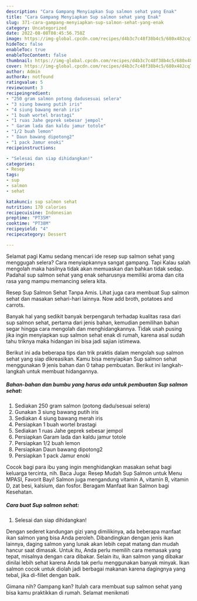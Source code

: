 ```yaml
---
description: "Cara Gampang Menyiapkan Sup salmon sehat yang Enak"
title: "Cara Gampang Menyiapkan Sup salmon sehat yang Enak"
slug: 371-cara-gampang-menyiapkan-sup-salmon-sehat-yang-enak
category: Uncategorized
date: 2022-08-08T08:45:56.758Z
image: https://img-global.cpcdn.com/recipes/d4b3c7c48f38b4c5/680x482cq70/sup-salmon-sehat-foto-resep-utama.jpg
hideToc: false
enableToc: true
enableTocContent: false
thumbnail: https://img-global.cpcdn.com/recipes/d4b3c7c48f38b4c5/680x482cq70/sup-salmon-sehat-foto-resep-utama.jpg
cover: https://img-global.cpcdn.com/recipes/d4b3c7c48f38b4c5/680x482cq70/sup-salmon-sehat-foto-resep-utama.jpg
author: Admin
authorAv: notfound
ratingvalue: 5
reviewcount: 3
recipeingredient:
- "250 gram salmon potong dadusesuai selera"
- "3 siung bawang putih iris"
- "4 siung bawang merah iris"
- "1 buah wortel brastagi"
- "1 ruas Jahe geprek sebesar jempol"
- " Garam lada dan kaldu jamur totole"
- "1/2 buah lemon"
- " Daun bawang dipotong2"
- "1 pack Jamur enoki"
recipeinstructions:

- "Selesai dan siap dihidangkan!"
categories:
- Resep
tags:
- sup
- salmon
- sehat

katakunci: sup salmon sehat 
nutrition: 170 calories
recipecuisine: Indonesian
preptime: "PT35M"
cooktime: "PT38M"
recipeyield: "4"
recipecategory: Dessert

---
```



Selamat pagi Kamu sedang mencari ide resep sup salmon sehat yang menggugah selera? Cara menyiapkannya sangat gampang. Tapi Kalau salah mengolah maka hasilnya tidak akan memuaskan dan bahkan tidak sedap. Padahal sup salmon sehat yang enak seharusnya memiliki aroma dan cita rasa yang mampu memancing selera kita.


Resep Sup Salmon Sehat Tanpa Amis. Lihat juga cara membuat Sup salmon sehat dan masakan sehari-hari lainnya. Now add broth, potatoes and carrots.

Banyak hal yang sedikit banyak berpengaruh terhadap kualitas rasa dari sup salmon sehat, pertama dari jenis bahan, kemudian pemilihan bahan segar hingga cara mengolah dan menghidangkannya. Tidak usah pusing jika ingin menyiapkan sup salmon sehat enak di rumah, karena asal sudah tahu triknya maka hidangan ini bisa jadi sajian istimewa.


Berikut ini ada beberapa tips dan trik praktis dalam mengolah sup salmon sehat yang siap dikreasikan. Kamu bisa menyiapkan Sup salmon sehat menggunakan 9 jenis bahan dan 0 tahap pembuatan. Berikut ini langkah-langkah untuk membuat hidangannya.

<!--inarticleads1-->

##### Bahan-bahan dan bumbu yang harus ada untuk pembuatan Sup salmon sehat:

1. Sediakan 250 gram salmon (potong dadu/sesuai selera)
1. Gunakan 3 siung bawang putih iris
1. Sediakan 4 siung bawang merah iris
1. Persiapkan 1 buah wortel brastagi
1. Sediakan 1 ruas Jahe geprek sebesar jempol
1. Persiapkan  Garam lada dan kaldu jamur totole
1. Persiapkan 1/2 buah lemon
1. Persiapkan  Daun bawang dipotong2
1. Persiapkan 1 pack Jamur enoki


Cocok bagi para ibu yang ingin menghidangkan masakan sehat bagi keluarga tercinta, nih. Baca Juga: Resep Mudah Sup Salmon untuk Menu MPASI, Favorit Bayi! Salmon juga mengandung vitamin A, vitamin B, vitamin D, zat besi, kalsium, dan fosfor. Beragam Manfaat Ikan Salmon bagi Kesehatan. 

<!--inarticleads2-->

##### Cara buat Sup salmon sehat:


1. Selesai dan siap dihidangkan!

Dengan sederet kandungan gizi yang dimilikinya, ada beberapa manfaat ikan salmon yang bisa Anda peroleh. Dibandingkan dengan jenis ikan lainnya, daging salmon yang lunak akan lebih cepat matang dan mudah hancur saat dimasak. Untuk itu, Anda perlu memilih cara memasak yang tepat, misalnya dengan cara dibakar. Selain itu, ikan salmon yang dibakar dinilai lebih sehat karena Anda tak perlu menggunakan banyak minyak. Ikan salmon cocok untuk diolah jadi berbagai makanan karena dagingnya yang tebal, jika di-fillet dengan baik. 

Gimana nih? Gampang kan? Itulah cara membuat sup salmon sehat yang bisa kamu praktikkan di rumah. Selamat menikmati
